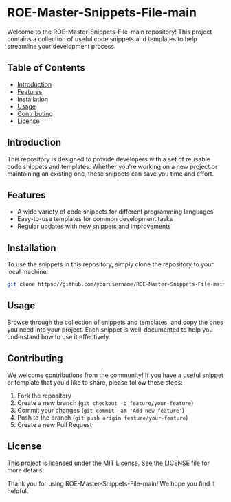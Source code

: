 # ROE-Master-Snippets-File-main

Welcome to the ROE-Master-Snippets-File-main repository! This project contains a collection of useful code snippets and templates to help streamline your development process.

## Table of Contents

- [Introduction](#introduction)
- [Features](#features)
- [Installation](#installation)
- [Usage](#usage)
- [Contributing](#contributing)
- [License](#license)

## Introduction

This repository is designed to provide developers with a set of reusable code snippets and templates. Whether you're working on a new project or maintaining an existing one, these snippets can save you time and effort.

## Features

- A wide variety of code snippets for different programming languages
- Easy-to-use templates for common development tasks
- Regular updates with new snippets and improvements

## Installation

To use the snippets in this repository, simply clone the repository to your local machine:

```bash
git clone https://github.com/yourusername/ROE-Master-Snippets-File-main.git
```

## Usage

Browse through the collection of snippets and templates, and copy the ones you need into your project. Each snippet is well-documented to help you understand how to use it effectively.

## Contributing

We welcome contributions from the community! If you have a useful snippet or template that you'd like to share, please follow these steps:

1. Fork the repository
2. Create a new branch (`git checkout -b feature/your-feature`)
3. Commit your changes (`git commit -am 'Add new feature'`)
4. Push to the branch (`git push origin feature/your-feature`)
5. Create a new Pull Request

## License

This project is licensed under the MIT License. See the [LICENSE](LICENSE) file for more details.

Thank you for using ROE-Master-Snippets-File-main! We hope you find it helpful.
